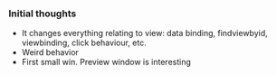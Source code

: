 ### Initial thoughts

- It changes everything relating to view: data binding, findviewbyid, viewbinding, click behaviour, etc.
- Weird behavior
- First small win. Preview window is interesting

